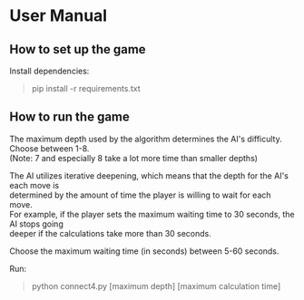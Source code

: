 # User Manual

## How to set up the game

Install dependencies:
> pip install -r requirements.txt

## How to run the game

The maximum depth used by the algorithm determines the AI's difficulty. Choose between 1-8. \
(Note: 7 and especially 8 take a lot more time than smaller depths)

The AI utilizes iterative deepening, which means that the depth for the AI's each move is \
determined by the amount of time the player is willing to wait for each move. \
For example, if the player sets the maximum waiting time to 30 seconds, the AI stops going \
deeper if the calculations take more than 30 seconds.

Choose the maximum waiting time (in seconds) between 5-60 seconds.

Run:
> python connect4.py [maximum depth] [maximum calculation time]